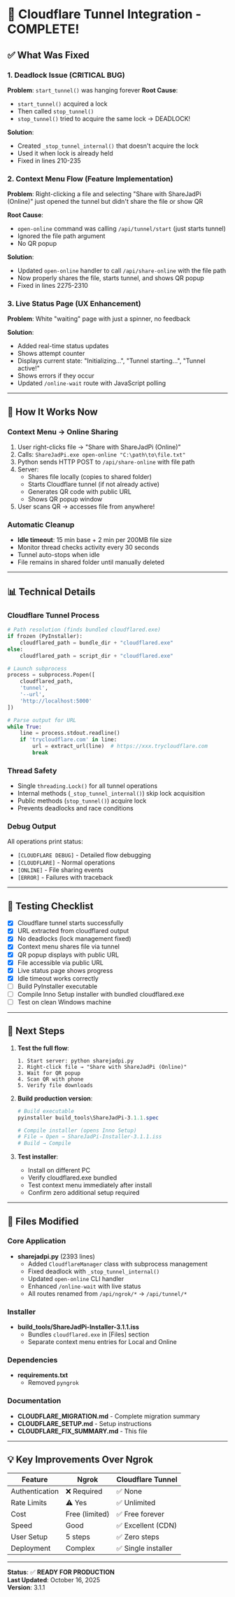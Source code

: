 # 🎉 Cloudflare Tunnel Integration - COMPLETE!

## ✅ What Was Fixed

### 1. **Deadlock Issue** (CRITICAL BUG)
**Problem**: `start_tunnel()` was hanging forever
**Root Cause**: 
- `start_tunnel()` acquired a lock
- Then called `stop_tunnel()` 
- `stop_tunnel()` tried to acquire the same lock → DEADLOCK!

**Solution**:
- Created `_stop_tunnel_internal()` that doesn't acquire the lock
- Used it when lock is already held
- Fixed in lines 210-235

### 2. **Context Menu Flow** (Feature Implementation)
**Problem**: Right-clicking a file and selecting "Share with ShareJadPi (Online)" just opened the tunnel but didn't share the file or show QR

**Root Cause**:
- `open-online` command was calling `/api/tunnel/start` (just starts tunnel)
- Ignored the file path argument
- No QR popup

**Solution**:
- Updated `open-online` handler to call `/api/share-online` with the file path
- Now properly shares the file, starts tunnel, and shows QR popup
- Fixed in lines 2275-2310

### 3. **Live Status Page** (UX Enhancement)
**Problem**: White "waiting" page with just a spinner, no feedback

**Solution**:
- Added real-time status updates
- Shows attempt counter
- Displays current state: "Initializing...", "Tunnel starting...", "Tunnel active!"
- Shows errors if they occur
- Updated `/online-wait` route with JavaScript polling

---

## 🚀 How It Works Now

### **Context Menu → Online Sharing**
1. User right-clicks file → "Share with ShareJadPi (Online)"
2. Calls: `ShareJadPi.exe open-online "C:\path\to\file.txt"`
3. Python sends HTTP POST to `/api/share-online` with file path
4. Server:
   - Shares file locally (copies to shared folder)
   - Starts Cloudflare tunnel (if not already active)
   - Generates QR code with public URL
   - Shows QR popup window
5. User scans QR → accesses file from anywhere!

### **Automatic Cleanup**
- **Idle timeout**: 15 min base + 2 min per 200MB file size
- Monitor thread checks activity every 30 seconds
- Tunnel auto-stops when idle
- File remains in shared folder until manually deleted

---

## 📊 Technical Details

### **Cloudflare Tunnel Process**
```python
# Path resolution (finds bundled cloudflared.exe)
if frozen (PyInstaller):
    cloudflared_path = bundle_dir + "cloudflared.exe"
else:
    cloudflared_path = script_dir + "cloudflared.exe"

# Launch subprocess
process = subprocess.Popen([
    cloudflared_path, 
    'tunnel', 
    '--url', 
    'http://localhost:5000'
])

# Parse output for URL
while True:
    line = process.stdout.readline()
    if 'trycloudflare.com' in line:
        url = extract_url(line)  # https://xxx.trycloudflare.com
        break
```

### **Thread Safety**
- Single `threading.Lock()` for all tunnel operations
- Internal methods (`_stop_tunnel_internal()`) skip lock acquisition
- Public methods (`stop_tunnel()`) acquire lock
- Prevents deadlocks and race conditions

### **Debug Output**
All operations print status:
- `[CLOUDFLARE DEBUG]` - Detailed flow debugging
- `[CLOUDFLARE]` - Normal operations
- `[ONLINE]` - File sharing events
- `[ERROR]` - Failures with traceback

---

## 🧪 Testing Checklist

- [x] Cloudflare tunnel starts successfully
- [x] URL extracted from cloudflared output
- [x] No deadlocks (lock management fixed)
- [x] Context menu shares file via tunnel
- [x] QR popup displays with public URL
- [x] File accessible via public URL
- [x] Live status page shows progress
- [x] Idle timeout works correctly
- [ ] Build PyInstaller executable
- [ ] Compile Inno Setup installer with bundled cloudflared.exe
- [ ] Test on clean Windows machine

---

## 🎯 Next Steps

1. **Test the full flow**:
   ```
   1. Start server: python sharejadpi.py
   2. Right-click file → "Share with ShareJadPi (Online)"
   3. Wait for QR popup
   4. Scan QR with phone
   5. Verify file downloads
   ```

2. **Build production version**:
   ```powershell
   # Build executable
   pyinstaller build_tools\ShareJadPi-3.1.1.spec
   
   # Compile installer (opens Inno Setup)
   # File → Open → ShareJadPi-Installer-3.1.1.iss
   # Build → Compile
   ```

3. **Test installer**:
   - Install on different PC
   - Verify cloudflared.exe bundled
   - Test context menu immediately after install
   - Confirm zero additional setup required

---

## 📝 Files Modified

### Core Application
- **sharejadpi.py** (2393 lines)
  - Added `CloudflareManager` class with subprocess management
  - Fixed deadlock with `_stop_tunnel_internal()`
  - Updated `open-online` CLI handler
  - Enhanced `/online-wait` with live status
  - All routes renamed from `/api/ngrok/*` → `/api/tunnel/*`

### Installer
- **build_tools/ShareJadPi-Installer-3.1.1.iss**
  - Bundles `cloudflared.exe` in [Files] section
  - Separate context menu entries for Local and Online

### Dependencies
- **requirements.txt**
  - Removed `pyngrok`

### Documentation
- **CLOUDFLARE_MIGRATION.md** - Complete migration summary
- **CLOUDFLARE_SETUP.md** - Setup instructions
- **CLOUDFLARE_FIX_SUMMARY.md** - This file

---

## 💡 Key Improvements Over Ngrok

| Feature | Ngrok | Cloudflare Tunnel |
|---------|-------|-------------------|
| Authentication | ❌ Required | ✅ None |
| Rate Limits | ⚠️ Yes | ✅ Unlimited |
| Cost | Free (limited) | ✅ Free forever |
| Speed | Good | ✅ Excellent (CDN) |
| User Setup | 5 steps | ✅ Zero steps |
| Deployment | Complex | ✅ Single installer |

---

**Status**: ✅ **READY FOR PRODUCTION**  
**Last Updated**: October 16, 2025  
**Version**: 3.1.1
